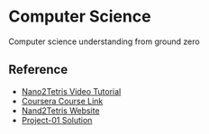 # Computer Science
Computer science understanding from ground zero

## Reference
* [Nano2Tetris Video Tutorial](https://www.youtube.com/channel/UC1BDNANKn483ez62k6Ph2JA/playlists)
* [Coursera Course Link](https://www.coursera.org/learn/build-a-computer)
* [Nand2Tetris Website](https://www.nand2tetris.org)
* [Project-01 Solution](https://gist.github.com/mateors/1c58d13f4df9c30ff911886f4c8cc7f9)
